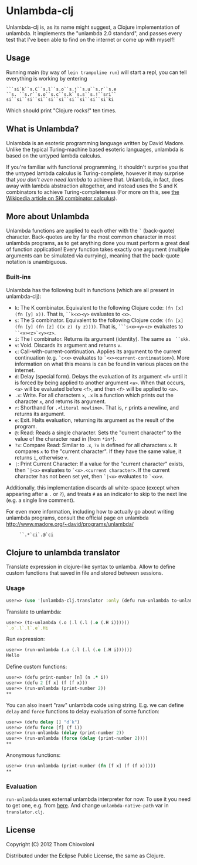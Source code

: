 # Unlambda-clj

Unlambda-clj is, as its name might suggest, a Clojure implementation of
unlambda. It implements the "unlambda 2.0 standard", and passes every test that
I've been able to find on the internet or come up with myself! 

## Usage

Running main (by way of `lein trampoline run`) will start a repl, you can tell everything is working by entering

    ```si`k``s.C``s.l``s.o``s.j``s.u``s.r``s.e
    ``s. ``s.r``s.o``s.c``s.k``s.s``s.!``sri``
    si``si``si``si``si``si``si``si``si``si`ki

Which should print "Clojure rocks!" ten times.

## What is Unlambda?

Unlambda is an esoteric programming language written by David Madore.  Unlike
the typical Turing-machine based esoteric languages, unlambda is based on the
untyped lambda calculus.

If you're familiar with functional programming, it shouldn't surprise you that
the untyped lambda calculus is Turing-complete, however it may surprise that
*you don't even need lambda* to achieve that.  Unlambda, in fact, does away with lambda
abstraction altogether, and instead uses the S and K combinators to achieve
Turing-completeness (For more on this, see
[the Wikipedia article on SKI combinator calculus](http://en.wikipedia.org/wiki/SKI_combinator_calculus)).

## More about Unlambda

Unlambda functions are applied to each other with the `` ` `` (back-quote)
character. Back-quotes are by far the most common character in most unlambda
programs, as to get anything done you must perform a great deal of function
application! Every function takes exactly one argument (multiple arguments can be
simulated via currying), meaning that the back-quote notation is unambiguous.

### Built-ins

Unlambda has the following built in functions (which are all present in unlambda-clj):

* `k`: The K combinator. Equivalent to the following Clojure code: `(fn [x] (fn
  [y] x))`. That is, ``` ``k<x><y> ``` evaluates to `<x>`. 
* `s`: The S combinator. Equivalent to the following Clojure code: `(fn [x] (fn [y] (fn [z] ((x z) (y z))))`.  That is, ```` ```s<x><y><z> ```` evaluates to ``` ``<x><z>`<y><z> ```.
* `i`: The I combinator.  Returns its argument (identity). The same as ``` ``skk```.
* `v`: Void.  Discards its argument and returns `v`.
* `c`: Call-with-current-continuation.  Applies its argument to the current continuation (e.g. `` `c<x> `` evaluates to `` `<x><current-continuation> ``). More information on what this means is can be found in various places on the internet.
* `d`: Delay (special form). Delays the evaluation of its argument `<f>` until it is forced by being applied to another argument `<a>`.  When that occurs, `<a>` will be evaluated before `<f>`, and then `<f>` will be applied to `<a>`.
* `.x`: Write. For all characters `x`, `.x` is a function which prints out the character `x`, and returns its argument.
* `r`: Shorthand for `.<literal newline>`. That is, `r` prints a newline, and returns its argument.
* `e`: Exit. Halts evaluation, returning its argument as the result of the program.
* `@`: Read: Reads a single character.  Sets the "current character" to the value of the character read in (from `*in*`).
* `?x`: Compare Read: Similar to `.x`, `?x` is defined for all characters `x`. It compares `x` to the "current character".  If they have the same value, it returns `i`, otherwise `v`.
* `|`: Print Current Character: If a value for the "current character" exists, then `` `|<x> `` evaluates to `` `<x>.<current character> ``. If the current character has not been set yet, then `` `|<x> `` evaluates to `` `<x>v ``. 

Additionally, this implementation discards all white-space (except when
appearing after a `.` or `?`), and treats `#` as an indicator to skip to the
next line (e.g. a single line comment).

For even more information, including how to actually go about writing unlambda
programs, consult the official page on unlambda http://www.madore.org/~david/programs/unlambda/


```
     ``.*`ci`.@`ci
```

## Clojure to unlambda translator

Translate expression in clojure-like syntax to unlamba. Allow to define custom functions that saved in file and stored between sessions.

### Usage

```clojure
user=> (use '[unlambda-clj.translator :only (defu run-unlambda to-unlambda)])
```

Translate to unlambda:
```clojure
user=> (to-unlambda (.o (.l (.l (.e (.H i))))))
`.o`.l`.l`.e`.Hi
```
Run expression:
```clojure
user=> (run-unlambda (.o (.l (.l (.e (.H i))))))
Hello
```
Define custom functions:
```clojure
user=> (defu print-number [n] (n .* i))
user=> (defu 2 [f x] (f (f x)))
user=> (run-unlambda (print-number 2))
**
```
You can also insert "raw" unlambda code using string. E.g. we can define `delay` and `force` functions to delay evaluation of some function:
```clojure
user=> (defu delay [] "d`k")
user=> (defu force [f] (f i))
user=> (run-unlambda (delay (print-number 2))
user=> (run-unlambda (force (delay (print-number 2))))
**
```

Anonymous functions:
```clojure
user=> (run-unlambda (print-number (fn [f x] (f (f x)))))
**
```
### Evaluation

`run-unlambda` uses external unlambda interpreter for now. To use it you need to get one, e.g. from [here](http://www.madore.org/~david/programs/unlambda/#distrib). And change `unlambda-native-path` var in `translator.clj`.

## License

Copyright (C) 2012 Thom Chiovoloni

Distributed under the Eclipse Public License, the same as Clojure.
